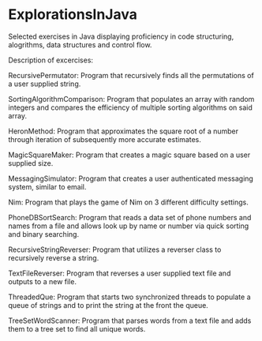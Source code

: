 # ExplorationsInJava
Selected exercises in Java displaying proficiency in code structuring, alogrithms, data structures and control flow.

Description of excercises:

RecursivePermutator: Program that recursively finds all the permutations of a user supplied string.

SortingAlgorithmComparison: Program that populates an array with random integers and compares the efficiency of multiple sorting algorithms on said array.

HeronMethod: Program that approximates the square root of a number through iteration of subsequently more accurate estimates.

MagicSquareMaker: Program that creates a magic square based on a user supplied size.

MessagingSimulator: Program that creates a user authenticated messaging system, similar to email.

Nim: Program that plays the game of Nim on 3 different difficulty settings.

PhoneDBSortSearch: Program that reads a data set of phone numbers and names from a file and allows look up by name or number via quick sorting and binary searching.

RecursiveStringReverser: Program that utilizes a reverser class to recursively reverse a string.

TextFileReverser: Program that reverses a user supplied text file and outputs to a new file.

ThreadedQue: Program that starts two synchronized threads to populate a queue of strings and to print the string at the front the queue.

TreeSetWordScanner: Program that parses words from a text file and adds them to a tree set to find all unique words.
